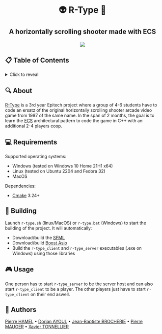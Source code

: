 # <p align="center">👽 R-Type 🚀</p>

## <p align="center">A horizontally scrolling shooter made with ECS</p>

<p align="center">
  <img src="https://fs-prod-cdn.nintendo-europe.com/media/images/10_share_images/games_15/virtual_console_wii_u_7/H2x1_WiiUVC_RType.jpg">
</p>

## 📋 Table of Contents
<details>
<summary>Click to reveal</summary>

- [About](#-about)
- [Requirements](#-requirements)
- [Building](#-building)
- [Usage](#-usage)
- [Authors](#-authors)

</details>

## 🔍 About

[R-Type](https://en.wikipedia.org/wiki/R-Type) is a 3rd year Epitech project where a group of 4-6 students have to code an ersatz of the original horizontally scrolling shooter arcade video game from 1987 of the same name.
In the span of 2 months, the goal is to learn the [ECS](https://en.wikipedia.org/wiki/Entity_component_system) architectural pattern to code the game in C++ with an additional 2-4 players coop.

## 💻 Requirements

Supported operating systems:
- Windows (tested on Windows 10 Home 21H1 x64)
- Linux (tested on Ubuntu 2204 and Fedora 32)
- MacOS

Dependencies:
- [Cmake](https://cmake.org/download/) 3.24+

## 🔧 Building

Launch `r-type.sh` (linux/MacOS) or `r-type.bat` (Windows) to start the building of the project.
It will automatically:
- Download/build the [SFML](https://www.sfml-dev.org/)
- Download/build [Boost Asio](https://think-async.com/Asio/)
- Build the `r-type_client` and `r-type_server` executables (.exe on Windows) using those libraries

## 🎮 Usage

One person has to start `r-type_server` to be the server host and can also start `r-type_client` to be a player.
The other players just have to start `r-type_client` on their end aswell.

## 🤝 Authors

[Pierre HAMEL](https://github.com/pierre1754) • [Dorian AYOUL](https://github.com/NairodGH) • [Jean-Baptiste BROCHERIE](https://github.com/Parumezan) • [Pierre MAUGER](https://github.com/PierreMauger) • [Xavier TONNELLIER](https://github.com/XavTo)